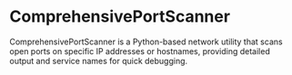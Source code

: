 # ComprehensivePortScanner
ComprehensivePortScanner is a Python-based network utility that scans open ports on specific IP addresses or hostnames, providing detailed output and service names for quick debugging.
